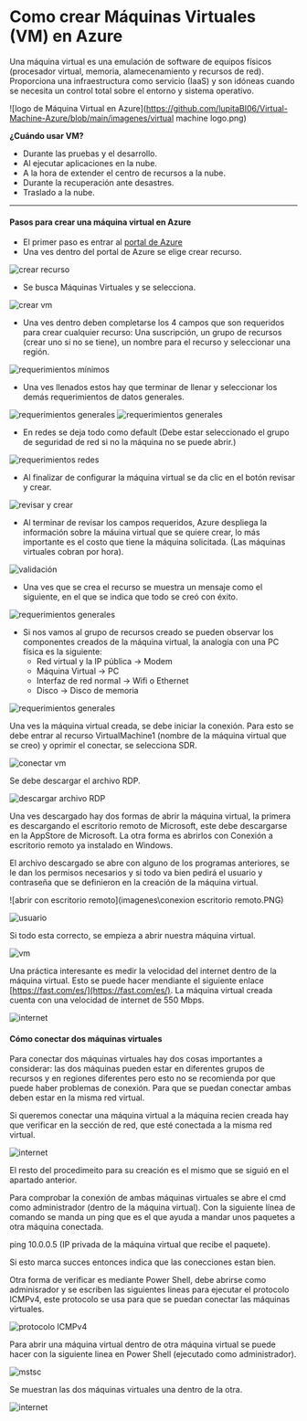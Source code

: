 # Como crear Máquinas Virtuales (VM) en Azure 

Una máquina virtual es una emulación de software de equipos físicos (procesador virtual, memoria, alamecenamiento y recursos de red). Proporciona una infraestructura como servicio (IaaS) y son idóneas cuando se necesita un control total sobre el entorno y sistema operativo.

![logo de Máquina Virtual en Azure](https://github.com/lupitaBI06/Virtual-Machine-Azure/blob/main/imagenes/virtual machine logo.png)

**¿Cuándo usar VM?**

- Durante las pruebas y el desarrollo.
- Al ejecutar aplicaciones en la nube.
- A la hora de extender el centro de recursos a la nube.
- Durante la recuperación ante desastres.
- Traslado a la nube.

----------------------------------------------------------------------------------------

#### Pasos para crear una máquina virtual en Azure

- El primer paso es entrar al [portal de Azure](www.portal.azure.com) 
- Una ves dentro del portal de Azure se elige crear recurso.

![crear recurso](https://github.com/lupitaBI06/Virtual-Machine-Azure/blob/main/imagenes/crear_recurso.PNG)

- Se busca Máquinas Virtuales y se selecciona. 

![crear vm](https://github.com/lupitaBI06/Virtual-Machine-Azure/blob/main/imagenes/vm.PNG)

- Una ves dentro deben completarse los 4 campos que son requeridos para crear cualquier recurso: Una suscripción, un grupo de recursos (crear uno si no se tiene), un nombre para el recurso y seleccionar una región. 

![requerimientos mínimos](https://github.com/lupitaBI06/Virtual-Machine-Azure/blob/main/imagenes/requerimientos_minimos.PNG)

- Una ves llenados estos hay que terminar de llenar y seleccionar los demás requerimientos de datos generales.

![requerimientos generales](https://github.com/lupitaBI06/Virtual-Machine-Azure/blob/main/imagenes/mas_requerimientos.PNG)
![requerimientos generales](https://github.com/lupitaBI06/Virtual-Machine-Azure/blob/main/imagenes/mas_requerimientos2.PNG)

- En redes se deja todo como default (Debe estar seleccionado el grupo de seguridad de red si no la máquina no se puede abrir.)

![requerimientos redes](https://github.com/lupitaBI06/Virtual-Machine-Azure/blob/main/imagenes/requerimientos_redes.PNG)

- Al finalizar de configurar la máquina virtual se da clic en el botón revisar y crear.

![revisar y crear](https://github.com/lupitaBI06/Virtual-Machine-Azure/blob/main/imagenes/revisar_y_crear.PNG)

- Al terminar de revisar los campos requeridos, Azure despliega la información sobre la máuina virtual que se quiere crear, lo más importante es el costo que tiene la máquina solicitada. (Las máquinas virtuales cobran por hora).

![validación](https://github.com/lupitaBI06/Virtual-Machine-Azure/blob/main/imagenes/validada.PNG)

- Una ves que se crea el recurso se muestra un mensaje como el siguiente, en el que se indica que todo se creó con éxito. 

![requerimientos generales](https://github.com/lupitaBI06/Virtual-Machine-Azure/blob/main/imagenes/recurso_creado.PNG)

- Si nos vamos al grupo de recursos creado se pueden observar los componentes creados de la máquina virtual, la analogía con una PC física es la siguiente:
    - Red virtual y la IP pública -> Modem 
    - Máquina Virtual -> PC
    - Interfaz de red normal -> Wifi o Ethernet
    - Disco -> Disco de memoria 

![requerimientos generales](https://github.com/lupitaBI06/Virtual-Machine-Azure/blob/main/imagenes/máquina_virtual_componentes.PNG)

Una ves la máquina virtual creada, se debe iniciar la conexión. Para esto se debe entrar al recurso VirtualMachine1 (nombre de la máquina virtual que se creo) y oprimir el conectar, se selecciona SDR.

![conectar vm](https://github.com/lupitaBI06/Virtual-Machine-Azure/blob/main/imagenes/conectar.PNG)

Se debe descargar el archivo RDP.

![descargar archivo RDP](https://github.com/lupitaBI06/Virtual-Machine-Azure/blob/main/imagenes/descargararchivo.PNG)

Una ves descargado hay dos formas de abrir la máquina virtual, la primera es descargando el escritorio remoto de Microsoft, este debe descargarse en la AppStore de Microsoft. La otra forma es abrirlos con Conexión a escritorio remoto ya instalado en Windows. 

El archivo descargado se abre con alguno de los programas anteriores, se le dan los permisos necesarios y si todo va bien pedirá el usuario y contraseña que se definieron en la creación de la máquina virtual. 

![abrir con escritorio remoto](imagenes\conexion escritorio remoto.PNG)

![usuario](https://github.com/lupitaBI06/Virtual-Machine-Azure/blob/main/imagenes/usuario.PNG)

Si todo esta correcto, se empieza a abrir nuestra máquina virtual.

![vm](https://github.com/lupitaBI06/Virtual-Machine-Azure/blob/main/imagenes/virtual_machine_funcionando.PNG)

Una práctica interesante es medir la velocidad del internet dentro de la máquina virtual. Esto se puede hacer mendiante el siguiente enlace [https://fast.com/es/](https://fast.com/es/). La máquina virtual creada cuenta con una velocidad de internet de 550 Mbps.

![internet](https://github.com/lupitaBI06/Virtual-Machine-Azure/blob/main/imagenes/internetvm1.PNG)

#### Cómo conectar dos máquinas virtuales

Para conectar dos máquinas virtuales hay dos cosas importantes a considerar: las dos máquinas pueden estar en diferentes grupos de recursos y en regiones diferentes pero esto no se recomienda por que puede haber problemas de conexión. Para que se puedan conectar ambas deben estar en la misma red virtual. 

Si queremos conectar una máquina virtual a la máquina recien creada hay que verificar en la sección de red, que esté conectada a la misma red virtual.

![internet](https://github.com/lupitaBI06/Virtual-Machine-Azure/blob/main/imagenes/VM2redes.PNG)

El resto del procedimeito para su creación es el mismo que se siguió en el apartado anterior.

Para comprobar la conexión de ambas máquinas virtuales se abre el cmd como administrador (dentro de la máquina virtual). Con la siguiente línea de comando se manda un ping que es el que ayuda a mandar unos paquetes a otra máquina conectada.

ping 10.0.0.5 (IP privada de la máquina virtual que recibe el paquete).

Si esto marca succes entonces indica que las conecciones estan bien.

Otra forma de verificar es mediante Power Shell, debe abrirse como adminisrador y se escriben las siguientes lineas para ejecutar el protocolo ICMPv4, este protocolo se usa para que se puedan conectar las máquinas virtuales.

![protocolo ICMPv4](https://github.com/lupitaBI06/Virtual-Machine-Azure/blob/main/imagenes/ICMPv4.PNG)

Para abrir una máquina virtual dentro de otra máquina virtual se puede hacer con la siguiente linea en Power Shell (ejecutado como administrador).

![mstsc](https://github.com/lupitaBI06/Virtual-Machine-Azure/blob/main/imagenes/abrir_vm2_en_vm1.PNG)

Se muestran las dos máquinas virtuales una dentro de la otra.

![internet](imagenes\dos_máquinas_virtuales.PNG)
